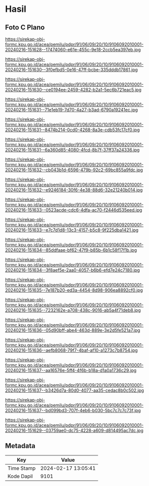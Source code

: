 # Hasil

## Foto C Plano

https://sirekap-obj-formc.kpu.go.id/acea/pemilu/pdpr/91/06/09/20/10/9106092010001-20240216-151628--17474060-e61e-455c-9e18-2ccb5ea397eb.jpg

https://sirekap-obj-formc.kpu.go.id/acea/pemilu/pdpr/91/06/09/20/10/9106092010001-20240216-151630--3f0efbd5-0e16-47ff-bcbe-335dddb17861.jpg

https://sirekap-obj-formc.kpu.go.id/acea/pemilu/pdpr/91/06/09/20/10/9106092010001-20240216-151630--ce0194ee-2459-4282-b2a1-5ec6b721eac5.jpg

https://sirekap-obj-formc.kpu.go.id/acea/pemilu/pdpr/91/06/09/20/10/9106092010001-20240216-151631--71e1eb19-7d70-4a27-b3ad-6790a19241ec.jpg

https://sirekap-obj-formc.kpu.go.id/acea/pemilu/pdpr/91/06/09/20/10/9106092010001-20240216-151631--8474b214-0cd0-4268-8a3e-cdb53fc17cf0.jpg

https://sirekap-obj-formc.kpu.go.id/acea/pemilu/pdpr/91/06/09/20/10/9106092010001-20240216-151631--6a360d85-4080-4fcd-8b7f-37ff37a24336.jpg

https://sirekap-obj-formc.kpu.go.id/acea/pemilu/pdpr/91/06/09/20/10/9106092010001-20240216-151632--cb043b1d-6596-479b-92c2-69bc855a9fdc.jpg

https://sirekap-obj-formc.kpu.go.id/acea/pemilu/pdpr/91/06/09/20/10/9106092010001-20240216-151632--e9246184-30f6-4e38-88d6-32e21240b014.jpg

https://sirekap-obj-formc.kpu.go.id/acea/pemilu/pdpr/91/06/09/20/10/9106092010001-20240216-151633--0523acde-cdc6-4dfa-ac70-f2446d535eed.jpg

https://sirekap-obj-formc.kpu.go.id/acea/pemilu/pdpr/91/06/09/20/10/9106092010001-20240216-151633--e7c7d1d8-13c3-4157-b5c8-9f225dba1421.jpg

https://sirekap-obj-formc.kpu.go.id/acea/pemilu/pdpr/91/06/09/20/10/9106092010001-20240216-151634--85ddfaae-bf62-47f9-b85b-6b1c58f17f1b.jpg

https://sirekap-obj-formc.kpu.go.id/acea/pemilu/pdpr/91/06/09/20/10/9106092010001-20240216-151634--3f8aef5e-2aa0-4057-b6b6-efd7e24c7180.jpg

https://sirekap-obj-formc.kpu.go.id/acea/pemilu/pdpr/91/06/09/20/10/9106092010001-20240216-151635--7e187b20-ed3a-4454-8d98-906ea8892cf0.jpg

https://sirekap-obj-formc.kpu.go.id/acea/pemilu/pdpr/91/06/09/20/10/9106092010001-20240216-151635--7232162e-a708-438c-9016-ab5a4f71deb8.jpg

https://sirekap-obj-formc.kpu.go.id/acea/pemilu/pdpr/91/06/09/20/10/9106092010001-20240216-151636--05d90bff-abe4-463d-889e-3e2d5fe521a7.jpg

https://sirekap-obj-formc.kpu.go.id/acea/pemilu/pdpr/91/06/09/20/10/9106092010001-20240216-151636--aefb8068-79f7-4baf-af10-a1273c7b8754.jpg

https://sirekap-obj-formc.kpu.go.id/acea/pemilu/pdpr/91/06/09/20/10/9106092010001-20240216-151637--aa16576e-5ff4-4f6b-b18a-d1a0a1736c29.jpg

https://sirekap-obj-formc.kpu.go.id/acea/pemilu/pdpr/91/06/09/20/10/9106092010001-20240216-151637--b3426d7a-80d0-4077-aa35-cedac8b0c502.jpg

https://sirekap-obj-formc.kpu.go.id/acea/pemilu/pdpr/91/06/09/20/10/9106092010001-20240216-151637--bd099bd3-707f-4eb6-b030-5bc7c7c7c73f.jpg

https://sirekap-obj-formc.kpu.go.id/acea/pemilu/pdpr/91/06/09/20/10/9106092010001-20240216-151629--03759ae0-dc75-4228-a609-d814495ac7dc.jpg


## Metadata

| Key        | Value               |
| ---------- | ------------------- |
| Time Stamp | 2024-02-17 13:05:41 |
| Kode Dapil | 9101                |



